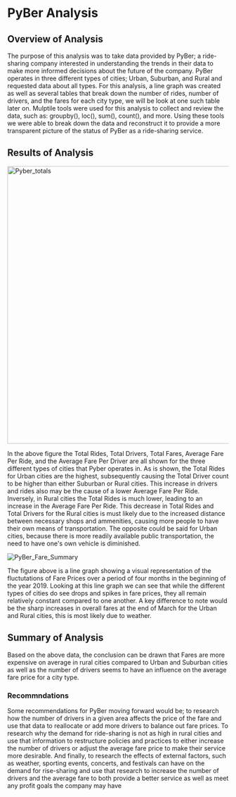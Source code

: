 # PyBer Analysis

## Overview of Analysis
  The purpose of this analysis was to take data provided by PyBer; a ride-sharing company interested in understanding the trends in their data to make more informed decisions about the future of the company. PyBer operates in three different types of cities; Urban, Suburban, and Rural and requested data about all types. For this analysis, a line graph was created as well as several tables that break down the number of rides, number of drivers, and the fares for each city type, we will be look at one such table later on. Mulptile tools were used for this analysis to collect and review the data, such as: groupby(), loc(), sum(), count(), and more. Using these tools we were able to break down the data and reconstruct it to provide a more transparent picture of the status of PyBer as a ride-sharing service.

## Results of Analysis

<img width="630" alt="Pyber_totals" src="https://user-images.githubusercontent.com/112291888/194790852-16092155-fc67-48f8-924c-9269a1e15f8f.png">

  In the above figure the Total Rides, Total Drivers, Total Fares, Average Fare Per Ride, and the Average Fare Per Driver are all shown for the three different types of cities that Pyber operates in. As is shown, the Total Rides for Urban cities are the highest, subsequently causing the Total Driver count to be higher than either Suburban or Rural cities. This increase in drivers and rides also may be the cause of a lower Average Fare Per Ride. Inversely, in Rural cities the Total Rides is much lower, leading to an increase in the Average Fare Per Ride. This decrease in Total Rides and Total Drivers for the Rural cities is must likely due to the increased distance between necessary shops and ammenities, causing more people to have their own means of transportation. The opposite could be said for Urban cities, because there is more readily available public transportation, the need to have one's own vehicle is diminished.

![PyBer_Fare_Summary](https://user-images.githubusercontent.com/112291888/194791689-a434c88d-3fc5-4142-ae2b-abdf88157e27.png)

  The figure above is a line graph showing a visual representation of the fluctutations of Fare Prices over a period of four months in the beginning of the year 2019. Looking at this line graph we can see that while the different types of cities do see drops and spikes in fare prices, they all remain relatively constant compared to one another. A key difference to note would be the sharp increases in overall fares at the end of March for the Urban and Rural cities, this is most likely due to weather.

## Summary of Analysis
  Based on the above data, the conclusion can be drawn that Fares are more expensive on average in rural cities compared to Urban and Suburban cities as well as the number of drivers seems to have an influence on the average fare price for a city type.

### Recommndations
  Some recommendations for PyBer moving forward would be; to research how the number of drivers in a given area affects the price of the fare and use that data to reallocate or add more drivers to balance out fare prices. To research why the demand for ride-sharing is not as high in rural cities and use that information to restructure policies and practices to either increase the number of drivers or adjust the average fare price to make their service more desirable. And finally, to research the effects of external factors, such as weather, sporting events, concerts, and festivals can have on the demand for rise-sharing and use that research to increase the number of drivers and the average fare to both provide a better service as well as meet any profit goals the company may have
